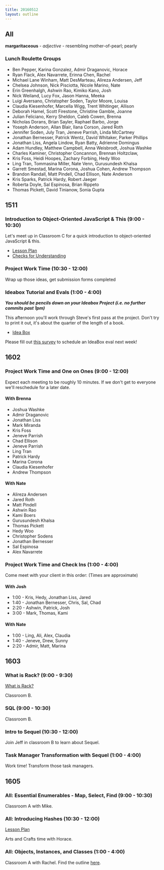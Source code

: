 ```yaml
---
title: 20160512
layout: outline
---
```

## All

**margaritaceous** - _adjective_ - resembling mother-of-pearl; pearly

### Lunch Roulette Groups

* Ben Pepper, Karina Gonzalez, Admir Draganovic, Horace
* Ryan Flack, Alex Navarrete, Erinna Chen, Rachel
* Michael Lane Winham, Matt DesMarteau, Alireza Andersen, Jeff
* Chelsea Johnson, Nick Pisciotta, Nicole Marino, Nate
* Erin Greenhalgh, Ashwin Rao, Kimiko Kano, Josh
* Nick Weiland, Lucy Fox, Jason Hanna, Meeka
* Luigi Aversano, Christopher Soden, Taylor Moore, Louisa
* Claudia Kiesenhofer, Marcella Wigg, Trent Whitinger, Allison
* Deborah Hamel, Scott Firestone, Christine Gamble, Joanne
* Julian Feliciano, Kerry Sheldon, Caleb Cowen, Brenna
* Nicholas Dorans, Brian Sayler, Raphael Barbo, Jorge
* Yoseph Anderson, Allan Blair, Ilana Corson, Jared Roth
* Jennifer Soden, July Tran, Jeneve Parrish, Linda McCartney
* Jonathan Bernesser, Patrick Wentz, David Whitaker, Parker Phillips
* Jonathan Liss, Angela Lindow, Ryan Batty, Adrienne Domingus
* Adam Hundley, Matthew Campbell, Anna Weisbrodt, Joshua Washke
* Charles Kaminer, Christopher Concannon, Brennan Holtzclaw,
* Kris Foss, Heidi Hoopes, Zachary Forbing, Hedy Woo
* Ling Tran, Tommasina Miller, Nate Venn, Gurusundesh Khalsa
* Garrett Smestad, Marina Corona, Joshua Cohen, Andrew Thompson
* Brandon Randall, Matt Pindell, Chad Ellison, Nate Anderson
* Kris Sparks, Patrick Hardy, Robert Jaeger
* Roberta Doyle, Sal Espinosa, Brian Rippeto
* Thomas Pickett, David Tinianow, Sonia Gupta

## 1511

### Introduction to Object-Oriented JavaScript & This (9:00 - 10:30)

Let's meet up in Classroom C for a quick introduction to object-oriented JavaScript & this.

- [Lesson Plan](https://github.com/mdn/advanced-js-fundamentals-ck/blob/gh-pages/tutorials/03-object-oriented-javascript/01-introduction-to-object-oriented-javascript.md)
- [Checks for Understanding](https://gist.github.com/stevekinney/d02403d8190f8e87a731)

### Project Work Time (10:30 - 12:00)

Wrap up those ideas, get submission forms completed

### Ideabox Tutorial and Evals (1:00 - 4:00)

***You should be pencils down on your Ideabox Project (i.e. no further commits past 1pm)***

This afternoon you'll work through Steve's first pass at the project. Don't try to print it out, it's about the quarter of the length of a book.

- [Idea Box](https://github.com/rrgayhart/steve-idea-box)

Please fill out [this survey](http://goo.gl/forms/aYkJgY1ci3) to schedule an IdeaBox eval next week!

## 1602

### Project Work Time and One on Ones (9:00 - 12:00)
Expect each meeting to be roughly 10 minutes.
If we don't get to everyone we'll reschedule for a later date.

#### With Brenna  

- Joshua Washke
- Admir Draganovic
- Jonathan Liss
- Mark Miranda
- Kris Foss
- Jeneve Parrish
- Chad Ellison
- Jeneve Parrish
- Ling Tran
- Patrick Hardy
- Marina Corona
- Claudia Kiesenhofer
- Andrew Thompson

#### With Nate
- Alireza Andersen
- Jared Roth
- Matt Pindell
- Ashwin Rao
- Kami Boers
- Gurusundesh Khalsa
- Thomas Pickett
- Hedy Woo
- Christopher Sodens
- Jonathan Bernesser
- Sal Espinosa
- Alex Navarrete


### Project Work Time and Check Ins (1:00 - 4:00)

Come meet with your client in this order:
(Times are approximate)

#### With Josh
- 1:00 - Kris, Hedy, Jonathan Liss, Jared
- 1:40 - Jonathan Bernesser, Chris, Sal, Chad
- 2:20 - Ashwin, Patrick, Josh
- 3:00 - Mark, Thomas, Kami

#### With Nate
- 1:00 - Ling, Ali, Alex, Claudia
- 1:40 - Jeneve, Drew, Sunny
- 2:20 - Admir, Matt, Marina

## 1603

### What is Rack? (9:00 - 9:30)

[What is Rack?](https://www.youtube.com/watch?v=HEXWRTEbj1I)

Classroom B.

### SQL (9:00 - 10:30)

Classroom B.

### Intro to Sequel (10:30 - 12:00)

Join Jeff in classroom B to learn about Sequel.

### Task Manager Transformation with Sequel (1:00 - 4:00)

Work time! Transform those task managers.


## 1605

### All: Essential Enumerables - Map, Select, Find (9:00 - 10:30)

Classroom A with Mike.

### All: Introducing Hashes (10:30 - 12:00)

[Lesson Plan](https://github.com/turingschool/lesson_plans/blob/master/ruby_01-object_oriented_programming_with_ruby/arrays_and_hashes.markdown)

Arts and Crafts time with Horace.

### All: Objects, Instances, and Classes (1:00 - 4:00)

Classroom A with Rachel. Find the outline [here](https://github.com/turingschool/lesson_plans/blob/master/ruby_01-object_oriented_programming_with_ruby/classes_instances_methods.markdown). 
